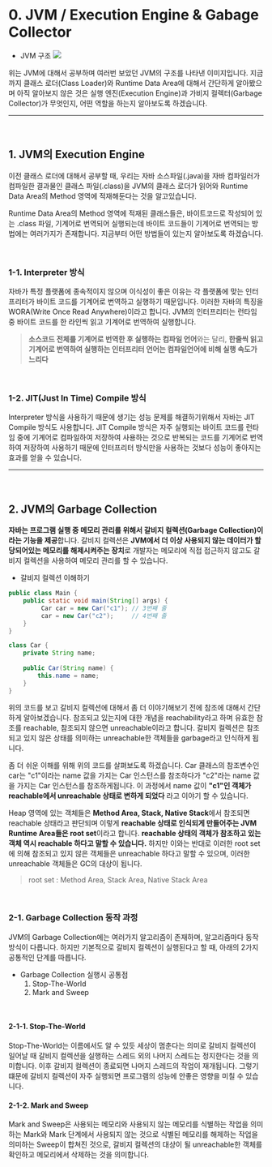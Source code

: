 # 0. JVM / Execution Engine & Gabage Collector

- JVM 구조
![](https://velog.velcdn.com/images/092600/post/c6a7c295-1067-4afc-b3fc-846282011aab/image.png)

위는 JVM에 대해서 공부하며 여러번 보았던 JVM의 구조를 나타낸 이미지입니다. 지금까지 클래스 로더(Class Loader)와 Runtime Data Area에 대해서 간단하게 알아봤으며 아직 알아보지 않은 것은 실행 엔진(Execution Engine)과 가비지 컬렉터(Garbage Collector)가 무엇인지, 어떤 역할을 하는지 알아보도록 하겠습니다.

---

<br>

## 1. JVM의 Execution Engine

이전 클래스 로더에 대해서 공부할 때, 우리는 자바 소스파일(.java)을 자바 컴파일러가 컴파일한 결과물인 클래스 파일(.class)을 JVM의 클래스 로더가 읽어와 Runtime Data Area의 Method 영역에 적재해둔다는 것을 알고있습니다. 

Runtime Data Area의 Method 영역에 적재된 클래스들은, 바이트코드로 작성되어 있는 .class 파일, 기계어로 번역되어 실행되는데 바이트 코드들이 기계어로 번역되는 방법에는 여러가지가 존재합니다. 지금부터 어떤 방법들이 있는지 알아보도록 하겠습니다.

<br>

### 1-1. Interpreter 방식

자바가 특정 플랫폼에 종속적이지 않으며 이식성이 좋은 이유는 각 플랫폼에 맞는 인터프리터가 바이트 코드를 기계어로 번역하고 실행하기 때문입니다. 이러한 자바의 특징을 WORA(Write Once Read Anywhere)이라고 합니다. JVM의 인터프리터는 런타임 중 바이트 코드를 한 라인씩 읽고 기계어로 번역하여 실행합니다.

> **소스코드 전체를 기계어로 번역한 후 실행하는 컴파일 언어**와는 달리, **한줄씩 읽고 기계어로 번역하여 실행하는 인터프리터 언어는 컴파일언어에 비해 실행 속도가 느리다**

<br>

### 1-2. JIT(Just In Time) Compile 방식
 
Interpreter 방식을 사용하기 때문에 생기는 성능 문제를 해결하기위해서 자바는 JIT Compile 방식도 사용합니다. JIT Compile 방식은 자주 실행되는 바이트 코드를 런타임 중에 기계어로 컴파일하여 저장하여 사용하는 것으로 반복되는 코드를 기계어로 번역하여 저장하여 사용하기 때문에 인터프리터 방식만을 사용하는 것보다 성능이 좋아지는 효과를 얻을 수 있습니다.

---

<br>


## 2. JVM의 Garbage Collection

**자바는 프로그램 실행 중 메모리 관리를 위해서 갈비지 컬렉션(Garbage Collection)이라는 기능을 제공**합니다. 갈비지 컬렉션은 **JVM에서 더 이상 사용되지 않는 데이터가 할당되어있는 메모리를 해제시켜주는 장치**로 개발자는 메모리에 직접 접근하지 않고도 갈비지 컬렉션을 사용하여 메모리 관리를 할 수 있습니다.

- 갈비지 컬렉션 이해하기
```java
public class Main {
	public static void main(String[] args) {
    	 Car car = new Car("c1"); // 3번째 줄
         car = new Car("c2");  	  // 4번째 줄
    }
}

class Car {
	private String name;
    
	public Car(String name) {
    	this.name = name;
    }
}
```

위의 코드를 보고 갈비지 컬렉션에 대해서 좀 더 이야기해보기 전에 참조에 대해서 간단하게 알아보겠습니다. 참조되고 있는지에 대한 개념을 reachability라고 하며 유효한 참조를 reachable, 참조되지 않으면 unreachable이라고 합니다. 갈비지 컬렉션은 참조되고 있지 않은 상태를 의미하는 unreachable한 객체들을 garbage라고 인식하게 됩니다.

좀 더 쉬운 이해를 위해 위의 코드를 살펴보도록 하겠습니다. Car 클래스의 참조변수인 car는 "c1"이라는 name 값을 가지는 Car 인스턴스를 참조하다가 "c2"라는 name 값을 가지는 Car 인스턴스를 참조하게됩니다. 이 과정에서 name 값이 **"c1"인 객체가 reachable에서 unreachable 상태로 변하게 되었다** 라고 이야기 할 수 있습니다.

Heap 영역에 있는 객체들은 **Method Area, Stack, Native Stack**에서 참조되면 reachable 상태라고 판단되며 이렇게 **reachable 상태로 인식되게 만들어주는 JVM Runtime Area들은 root set**이라고 합니다. **reachable 상태의 객체가 참조하고 있는 객체 역시 reachable 하다고 말할 수 있습니다.** 하지만 이와는 반대로 이러한 root set에 의해 참조되고 있지 않은 객체들은 unreachable 하다고 말할 수 있으며, 이러한 unreachable 객체들은 GC의 대상이 됩니다.


> root set : Method Area, Stack Area, Native Stack Area

<br>


### 2-1. Garbage Collection 동작 과정

JVM의 Garbage Collection에는 여러가지 알고리즘이 존재하며, 알고리즘마다 동작방식이 다릅니다. 하지만 기본적으로 갈비지 컬렉션이 실행된다고 할 때, 아래의 2가지 공통적인 단계를 따릅니다.

- Garbage Collection 실행시 공통점
	1. Stop-The-World
	2. Mark and Sweep

<br>

#### 2-1-1. Stop-The-World

Stop-The-World는 이름에서도 알 수 있듯 세상이 멈춘다는 의미로 갈비지 컬렉션이 일어날 때 갈비지 컬렉션을 실행하는 스레드 외의 나머지 스레드는 정지한다는 것을 의미합니다. 이후 갈비지 컬렉션이 종료되면 나머지 스레드의 작업이 재개됩니다. 그렇기 떄문에 갈비지 컬렉션이 자주 실행되면 프로그램의 성능에 안좋은 영향을 미칠 수 있습니다.


#### 2-1-2. Mark and Sweep

Mark and Sweep은 사용되는 메모리와 사용되지 않는 메모리를 식별하는 작업을 의미하는 Mark와 Mark 단계에서 사용되지 않는 것으로 식별된 메모리를 해제하는 작업을 의미하는 Sweep이 합쳐진 것으로, 갈비지 컬렉션의 대상이 될 unreachable한 객체를 확인하고 메모리에서 삭제하는 것을 의미합니다.

